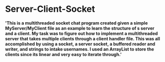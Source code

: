 # Server-Client-Socket

#### 'This is a multithreaded socket chat program created given a simple MyServer/MyClient file as an example to learn the structure of s server and a client. My task was to figure out how to implement a multithreaded server that takes multiple clients through a client handler file. This was all accomplished by using a socket, a server socket, a buffered reader and writer, and strings to intake usernames. I used an ArrayList to store the clients since its linear and very easy to iterate through.'
